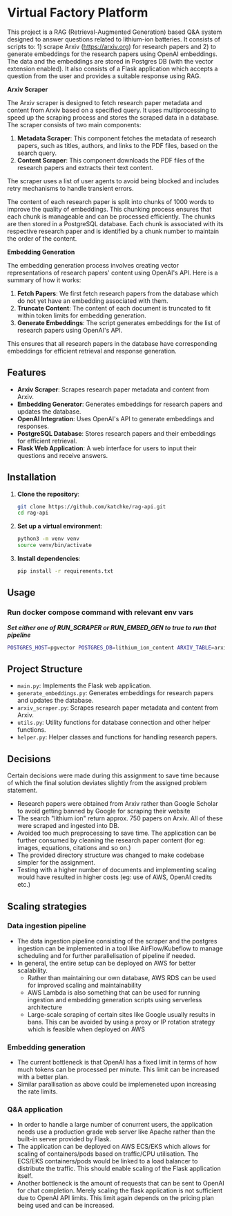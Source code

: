 # Virtual Factory Platform

This project is a RAG (Retrieval-Augmented Generation) based Q&A system designed to answer questions related to lithium-ion batteries. It consists of scripts to: 1) scrape Arxiv (https://arxiv.org) for research papers and 2) to generate embeddings for the research papers using OpenAI embeddings. The data and the embeddings are stored in Postgres DB (with the vector extension enabled). It also consists of a Flask application which accepts a question from the user and provides a suitable response using RAG.

**Arxiv Scraper**

The Arxiv scraper is designed to fetch research paper metadata and content from Arxiv based on a specified query. It uses multiprocessing to speed up the scraping process and stores the scraped data in a database. The scraper consists of two main components:

1. **Metadata Scraper**: This component fetches the metadata of research papers, such as titles, authors, and links to the PDF files, based on the search query.
2. **Content Scraper**: This component downloads the PDF files of the research papers and extracts their text content.

The scraper uses a list of user agents to avoid being blocked and includes retry mechanisms to handle transient errors. 

The content of each research paper is split into chunks of 1000 words to improve the quality of embeddings. This chunking process ensures that each chunk is manageable and can be processed efficiently. The chunks are then stored in a PostgreSQL database. Each chunk is associated with its respective research paper and is identified by a chunk number to maintain the order of the content.

**Embedding Generation**

The embedding generation process involves creating vector representations of research papers' content using OpenAI's API. Here is a summary of how it works:

1. **Fetch Papers**: We first fetch research papers from the database which do not yet have an embedding associated with them.
2. **Truncate Content**: The content of each document is truncated to fit within token limits for embedding generation.
3. **Generate Embeddings**: The script generates embeddings for the list of research papers using OpenAI's API.

This ensures that all research papers in the database have corresponding embeddings for efficient retrieval and response generation.

## Features

- **Arxiv Scraper**: Scrapes research paper metadata and content from Arxiv.
- **Embedding Generator**: Generates embeddings for research papers and updates the database.
- **OpenAI Integration**: Uses OpenAI's API to generate embeddings and responses.
- **PostgreSQL Database**: Stores research papers and their embeddings for efficient retrieval.
- **Flask Web Application**: A web interface for users to input their questions and receive answers.


## Installation

1. **Clone the repository**:
    ```bash
    git clone https://github.com/katchke/rag-api.git
    cd rag-api
    ```

2. **Set up a virtual environment**:
    ```bash
    python3 -m venv venv
    source venv/bin/activate
    ```

3. **Install dependencies**:
    ```bash
    pip install -r requirements.txt
    ```

## Usage

### Run docker compose command with relevant env vars

***Set either one of RUN_SCRAPER or RUN_EMBED_GEN to true to run that pipeline***
```bash
POSTGRES_HOST=pgvector POSTGRES_DB=lithium_ion_content ARXIV_TABLE=arxiv POSTGRES_USER=postgres POSTGRES_PASSWORD=password RUN_SCRAPER=false RUN_EMBED_GEN=false OPENAI_API_KEY=<API_KEY> docker-compose -f docker-compose.yml up
```

## Project Structure

- `main.py`: Implements the Flask web application.
- `generate_embeddings.py`: Generates embeddings for research papers and updates the database.
- `arxiv_scraper.py`: Scrapes research paper metadata and content from Arxiv.
- `utils.py`: Utility functions for database connection and other helper functions.
- `helper.py`: Helper classes and functions for handling research papers.


## Decisions
Certain decisions were made during this assignment to save time because of which the final solution deviates slightly from the assigned problem statement. 

- Research papers were obtained from Arxiv rather than Google Scholar to avoid getting banned by Google for scraping their website
- The search "lithium ion" return approx. 750 papers on Arxiv. All of these were scraped and ingested into DB.
- Avoided too much preprocessing to save time. The application can be further consumed by cleaning the research paper content (for eg: images, equations, citations and so on.)
- The provided directory structure was changed to make codebase simpler for the assignment.
- Testing with a higher number of documents and implementing scaling would have resulted in higher costs (eg: use of AWS, OpenAI credits etc.)


## Scaling strategies
### Data ingestion pipeline
- The data ingestion pipeline consisting of the scraper and the postgres ingestion can be implemented in a tool like AirFlow/Kubeflow to manage scheduling and for further parallelisation of pipeline if needed.
- In general, the entire setup can be deployed on AWS for better scalability. 
    - Rather than maintaining our own database, AWS RDS can be used for improved scaling and maintainability
    - AWS Lambda is also something that can be used for running ingestion and embedding generation scripts using serverless architecture
    - Large-scale scraping of certain sites like Google usually results in bans. This can be avoided by using a proxy or IP rotation strategy which is feasible when deployed on AWS


### Embedding generation 
- The current bottleneck is that OpenAI has a fixed limit in terms of how much tokens can be processed per minute. This limit can be increased with a better plan. 
- Similar parallisation as above could be implemeneted upon increasing the rate limits.


### Q&A application
- In order to handle a large number of conurrent users, the application needs use a production grade web server like Apache rather than the built-in server provided by Flask.
- The application can be deployed on AWS ECS/EKS which allows for scaling of containers/pods based on traffic/CPU utilisation. The ECS/EKS containers/pods would be linked to a load balancer to distribute the traffic. This should enable scaling of the Flask application itself.
- Another bottleneck is the amount of requests that can be sent to OpenAI for chat completion. Merely scaling the flask application is not sufficient due to OpenAI API limits. This limit again depends on the pricing plan being used and can be increased. 